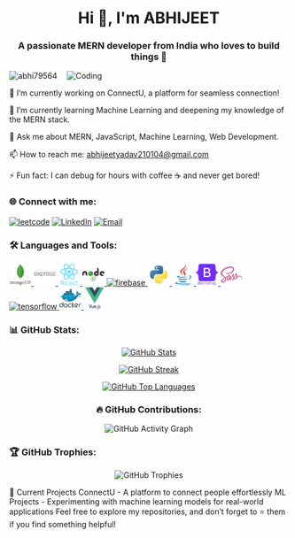 <h1 align="center">Hi 👋, I'm ABHIJEET</h1> <h3 align="center">A passionate MERN developer from India who loves to build things 🚀</h3> <img align="right" alt="Coding" width="400" src="https://encrypted-tbn0.gstatic.com/images?q=tbn:ANd9GcQy6NTOOn6PSaxNq69x-FXsIL7OooewPxUyyg&s" /> <p align="left"> <img src="https://komarev.com/ghpvc/?username=abhi79564&label=Profile%20views&color=0e75b6&style=flat" alt="abhi79564" /> </p>
🔭 I’m currently working on ConnectU, a platform for seamless connection!

🌱 I’m currently learning Machine Learning and deepening my knowledge of the MERN stack.

💬 Ask me about MERN, JavaScript, Machine Learning, Web Development.

📫 How to reach me: abhijeetyadav210104@gmail.com

⚡ Fun fact: I can debug for hours with coffee ☕ and never get bored!

<h3 align="left">🌐 Connect with me:</h3> <p align="left"> <a href="https://leetcode.com/u/abhi123jeet/" target="_blank"><img align="center" src="https://raw.githubusercontent.com/rahuldkjain/github-profile-readme-generator/master/src/images/icons/Social/leet-code.svg" alt="leetcode" height="30" width="40" /></a> <a href="https://www.linkedin.com/in/abhijeet-yadav-/" target="blank"><img align="center" src="https://cdn.jsdelivr.net/npm/simple-icons@v3/icons/linkedin.svg" alt="LinkedIn" height="30" width="40" /></a> <a href="mailto:abhijeetyadav210104@gmail.com" target="blank"><img align="center" src="https://cdn.jsdelivr.net/npm/simple-icons@v3/icons/gmail.svg" alt="Email" height="30" width="40" /></a> </p>
<h3 align="left">🛠️ Languages and Tools:</h3> <p align="left"> <a href="https://www.mongodb.com/" target="_blank" rel="noreferrer"> <img src="https://raw.githubusercontent.com/devicons/devicon/master/icons/mongodb/mongodb-original-wordmark.svg" alt="mongodb" width="40" height="40"/> </a> <a href="https://expressjs.com" target="_blank" rel="noreferrer"> <img src="https://raw.githubusercontent.com/devicons/devicon/master/icons/express/express-original-wordmark.svg" alt="express" width="40" height="40"/> </a> <a href="https://reactjs.org/" target="_blank" rel="noreferrer"> <img src="https://raw.githubusercontent.com/devicons/devicon/master/icons/react/react-original-wordmark.svg" alt="react" width="40" height="40"/> </a> <a href="https://nodejs.org" target="_blank" rel="noreferrer"> <img src="https://raw.githubusercontent.com/devicons/devicon/master/icons/nodejs/nodejs-original-wordmark.svg" alt="nodejs" width="40" height="40"/> </a> <a href="https://firebase.google.com/" target="_blank" rel="noreferrer"> <img src="https://www.vectorlogo.zone/logos/firebase/firebase-icon.svg" alt="firebase" width="40" height="40"/> </a> <a href="https://www.python.org" target="_blank" rel="noreferrer"> <img src="https://raw.githubusercontent.com/devicons/devicon/master/icons/python/python-original.svg" alt="python" width="40" height="40"/> </a> <a href="https://www.java.com" target="_blank" rel="noreferrer"> <img src="https://raw.githubusercontent.com/devicons/devicon/master/icons/java/java-original.svg" alt="java" width="40" height="40"/> </a> <a href="https://getbootstrap.com" target="_blank" rel="noreferrer"> <img src="https://raw.githubusercontent.com/devicons/devicon/master/icons/bootstrap/bootstrap-plain-wordmark.svg" alt="bootstrap" width="40" height="40"/> </a> <a href="https://sass-lang.com" target="_blank" rel="noreferrer"> <img src="https://raw.githubusercontent.com/devicons/devicon/master/icons/sass/sass-original.svg" alt="sass" width="40" height="40"/> </a> <a href="https://www.tensorflow.org" target="_blank" rel="noreferrer"> <img src="https://www.vectorlogo.zone/logos/tensorflow/tensorflow-icon.svg" alt="tensorflow" width="40" height="40"/> </a> <a href="https://www.docker.com/" target="_blank" rel="noreferrer"> <img src="https://raw.githubusercontent.com/devicons/devicon/master/icons/docker/docker-original-wordmark.svg" alt="docker" width="40" height="40"/> </a> <a href="https://vuejs.org/" target="_blank" rel="noreferrer"> <img src="https://raw.githubusercontent.com/devicons/devicon/master/icons/vuejs/vuejs-original-wordmark.svg" alt="vuejs" width="40" height="40"/> </a> <!-- Add more as needed --> </p>
<h3 align="left">📊 GitHub Stats:</h3> <p align="center"> <a href="https://github.com/abhi79564"> <img src="https://github-readme-stats.vercel.app/api?username=abhi79564&show_icons=true&theme=radical" alt="GitHub Stats" /> </a> </p> <p align="center"> <a href="https://github.com/abhi79564"> <img src="https://github-readme-streak-stats.herokuapp.com/?user=abhi79564&theme=radical" alt="GitHub Streak" /> </a> </p> <p align="center"> <a href="https://github.com/abhi79564"><img alt="GitHub Top Languages" src="https://github-readme-stats.vercel.app/api/top-langs/?username=abhi79564&layout=compact&theme=radical" /></a> </p>
<h3 align="center">🔥 GitHub Contributions:</h3> <p align="center"> <img src="https://github-readme-activity-graph.vercel.app/graph?username=abhi79564&theme=redical" alt="GitHub Activity Graph" /> </p>
<h3 align="left">🏆 GitHub Trophies:</h3> <p align="center"> <img src="https://github-profile-trophy.vercel.app/?username=abhi79564&theme=radical&no-bg=true&no-frame=true&column=7" alt="GitHub Trophies" /> </p>
🚀 Current Projects
ConnectU - A platform to connect people effortlessly
ML Projects - Experimenting with machine learning models for real-world applications
Feel free to explore my repositories, and don’t forget to ⭐ them if you find something helpful!

